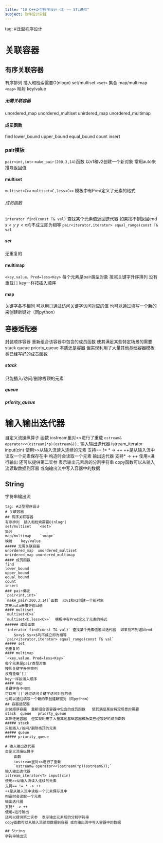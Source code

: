 ```yaml
---
title: "10 C++泛型程序设计（3）—— STL进阶"
subject: 软件设计实践
---
```

tag: #泛型程序设计 
# 关联容器
## 有序关联容器
有序排列  插入和检索需要O(nlogn)
set/multiset   `<set>`
集合
map/multimap    `<map>`
映射    key/value
##### 无需关联容器
unordered_map  unordered_multiset
unirdered_map unordered_multimap
#### 成员函数
find
lower_bound
upper_bound
equal_bound
count
insert
### pair模板
`pair<int,int>`
`make_pair(200,3,14)`函数  以v1和v2创建一个新对象
常用auto来推导返回值
#### multiset
`multiset<C>a`
`multiset<C,less<C>>`  模板中有Pred定义了元素的格式
###### 成员函数
`interator find(const T& val)` 查找某个元素值返回迭代器  如果找不到返回end
	$x<y$ $y<x$均不成立即为相等
`pair<iterator,iterator> equal_range(const T& val`
##### set
无重复的
#### multimap
`<key,value，Pred=less<Key>`
每个元素是pair类型对象
按照关键字升序排列
没有重载`[]`
key一样按插入顺序
#### map
关键字各不相同
可以用`[]`通过访问关键字访问对应的值
也可以通过填写一个新的来创建新键对（同python）
## 容器适配器
封装顺序容器  重新组合该容器中包含的成员函数   使其满足某些特定场景的需要
stack  queue   priorty_queue
本质还是容器  但实现利用了大量其他基础容器模板类已经写好的成员函数
##### stack
只能插入/访问/删除栈顶的元素
##### queue
##### priority_queue

# 输入输出迭代器
自定义流操纵算子
	函数
	iostream里对<<进行了重载
	`ostream& operator<<(ostream(*p)(ostream&));`
输入输出迭代器
istream_iterator<T> input(cin)
使用>>从输入流读入连续的元素
支持== != * -> ++
++是从输入流中读取一个元素保存在中
构造时会读取一个元素
输出迭代器
支持* -> ++
使用=进行输出
还可以提供第二实参  表示输出元素后的分割字符串
copy函数可以从输入流读取数据到容器 或向输出流中写入容器中的数据

## String
字符串输出流

```
tag: #泛型程序设计 
# 关联容器
## 有序关联容器
有序排列  插入和检索需要O(nlogn)
set/multiset   `<set>`
集合
map/multimap    `<map>`
映射    key/value
##### 无需关联容器
unordered_map  unordered_multiset
unirdered_map unordered_multimap
#### 成员函数
find
lower_bound
upper_bound
equal_bound
count
insert
### pair模板
`pair<int,int>`
`make_pair(200,3,14)`函数  以v1和v2创建一个新对象
常用auto来推导返回值
#### multiset
`multiset<C>a`
`multiset<C,less<C>>`  模板中有Pred定义了元素的格式
###### 成员函数
`interator find(const T& val)` 查找某个元素值返回迭代器  如果找不到返回end
	$x<y$ $y<x$均不成立即为相等
`pair<iterator,iterator> equal_range(const T& val`
##### set
无重复的
#### multimap
`<key,value，Pred=less<Key>`
每个元素是pair类型对象
按照关键字升序排列
没有重载`[]`
key一样按插入顺序
#### map
关键字各不相同
可以用`[]`通过访问关键字访问对应的值
也可以通过填写一个新的来创建新键对（同python）
## 容器适配器
封装顺序容器  重新组合该容器中包含的成员函数   使其满足某些特定场景的需要
stack  queue   priorty_queue
本质还是容器  但实现利用了大量其他基础容器模板类已经写好的成员函数
##### stack
只能插入/访问/删除栈顶的元素
##### queue
##### priority_queue

# 输入输出迭代器
自定义流操纵算子
	函数
	iostream里对<<进行了重载
	`ostream& operator<<(ostream(*p)(ostream&));`
输入输出迭代器
istream_iterator<T> input(cin)
使用>>从输入流读入连续的元素
支持== != * -> ++
++是从输入流中读取一个元素保存其中
构造时会读取一个元素
输出迭代器
支持* -> ++
使用=进行输出
还可以提供第二实参  表示输出元素后的分割字符串
copy函数可以从输入流读取数据到容器 或向输出流中写入容器中的数据

## String
字符串输出流
